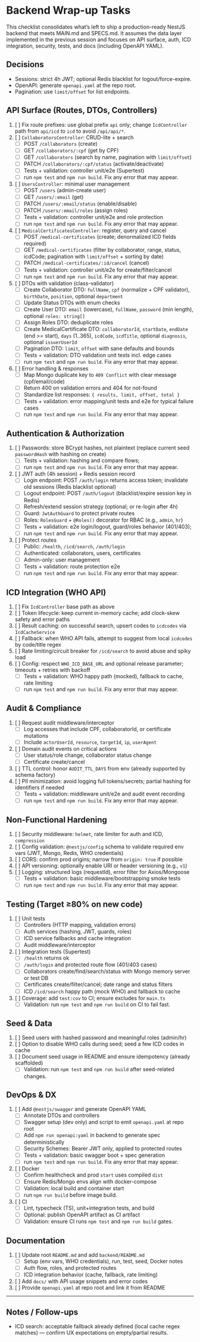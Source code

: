 # Backend Wrap-up Tasks

This checklist consolidates what’s left to ship a production-ready NestJS backend that meets MAIN.md and SPECS.md. It assumes the data layer implemented in the previous session and focuses on API surface, auth, ICD integration, security, tests, and docs (including OpenAPI YAML).

## Decisions
- Sessions: strict 4h JWT; optional Redis blacklist for logout/force-expire.
- OpenAPI: generate `openapi.yaml` at the repo root.
- Pagination: use `limit/offset` for list endpoints.

## API Surface (Routes, DTOs, Controllers)
1. [ ] Fix route prefixes: use global prefix `api` only; change `IcdController` path from `api/icd` to `icd` to avoid `/api/api/*`.
2. [ ] `CollaboratorsController`: CRUD-lite + search
      - [ ] POST `/collaborators` (create)
      - [ ] GET `/collaborators/:cpf` (get by CPF)
      - [ ] GET `/collaborators` (search by name, pagination with `limit/offset`)
      - [ ] PATCH `/collaborators/:cpf/status` (activate/deactivate)
      - [ ] Tests + validation: controller unit/e2e (Supertest)
      - [ ] run `npm test` and `npm run build`. Fix any error that may appear.
3. [ ] `UsersController`: minimal user management
      - [ ] POST `/users` (admin-create user)
      - [ ] GET `/users/:email` (get)
      - [ ] PATCH `/users/:email/status` (enable/disable)
      - [ ] PATCH `/users/:email/roles` (assign roles)
      - [ ] Tests + validation: controller unit/e2e and role protection
      - [ ] run `npm test` and `npm run build`. Fix any error that may appear.
4. [ ] `MedicalCertificatesController`: register, query and cancel
    - [ ] POST `/medical-certificates` (create; denormalized ICD fields required)
    - [ ] GET `/medical-certificates` (filter by collaborator, range, status, icdCode; pagination with `limit/offset` + sorting by date)
    - [ ] PATCH `/medical-certificates/:id/cancel` (cancel)
    - [ ] Tests + validation: controller unit/e2e for create/filter/cancel
    - [ ] run `npm test` and `npm run build`. Fix any error that may appear.
5. [ ] DTOs with validation (class-validator)
    - [ ] Create Collaborator DTO: `fullName`, `cpf` (normalize + CPF validator), `birthDate`, `position`, optional `department`
    - [ ] Update Status DTOs with enum checks
    - [ ] Create User DTO: `email` (lowercase), `fullName`, `password` (min length), optional `roles: string[]`
    - [ ] Assign Roles DTO: deduplicate roles
    - [ ] Create MedicalCertificate DTO: `collaboratorId`, `startDate`, `endDate` (end >= start), `days` (1..365), `icdCode`, `icdTitle`, optional `diagnosis`, optional `issuerUserId`
    - [ ] Pagination DTO: `limit`, `offset` with sane defaults and bounds
    - [ ] Tests + validation: DTO validation unit tests incl. edge cases
    - [ ] run `npm test` and `npm run build`. Fix any error that may appear.
6. [ ] Error handling & responses
    - [ ] Map Mongo duplicate key to `409 Conflict` with clear message (cpf/email/code)
    - [ ] Return 400 on validation errors and 404 for not-found
    - [ ] Standardize list responses: `{ results, limit, offset, total }`
    - [ ] Tests + validation: error mapping/unit tests and e2e for typical failure cases
    - [ ] run `npm test` and `npm run build`. Fix any error that may appear.

## Authentication & Authorization
1. [ ] Passwords: store BCrypt hashes, not plaintext (replace current seed `passwordHash` with hashing on create)
    - [ ] Tests + validation: hashing and compare flows;
    - [ ] run `npm test` and `npm run build`. Fix any error that may appear.
2. [ ] JWT auth (4h session) + Redis session record
    - [ ] Login endpoint: POST `/auth/login` returns access token; invalidate old sessions (Redis blacklist optional)
    - [ ] Logout endpoint: POST `/auth/logout` (blacklist/expire session key in Redis)
    - [ ] Refresh/extend session strategy (optional; or re-login after 4h)
    - [ ] Guard: `JwtAuthGuard` to protect private routes
    - [ ] Roles: `RolesGuard` + `@Roles()` decorator for RBAC (e.g., `admin`, `hr`)
    - [ ] Tests + validation: e2e login/logout, guard/roles behavior (401/403);
    - [ ] run `npm test` and `npm run build`. Fix any error that may appear.
3. [ ] Protect routes
    - [ ] Public: `/health`, `/icd/search`, `/auth/login`
    - [ ] Authenticated: collaborators, users, certificates
    - [ ] Admin-only: user management
    - [ ] Tests + validation: route protection e2e
    - [ ] run `npm test` and `npm run build`. Fix any error that may appear.

## ICD Integration (WHO API)
1. [ ] Fix `IcdController` base path as above
2. [ ] Token lifecycle: keep current in-memory cache; add clock-skew safety and error paths
3. [ ] Result caching: on successful search, upsert codes to `icdcodes` via `IcdCacheService`
4. [ ] Fallback: when WHO API fails, attempt to suggest from local `icdcodes` by code/title regex
5. [ ] Rate limiting/circuit breaker for `/icd/search` to avoid abuse and spiky load
6. [ ] Config: respect `WHO_ICD_BASE_URL` and optional release parameter; timeouts + retries with backoff
    - [ ] Tests + validation: WHO happy path (mocked), fallback to cache, rate limiting
    - [ ] run `npm test` and `npm run build`. Fix any error that may appear.

## Audit & Compliance
1. [ ] Request audit middleware/interceptor
    - [ ] Log accesses that include CPF, collaboratorId, or certificate mutations
    - [ ] Include `actorUserId`, `resource`, `targetId`, `ip`, `userAgent`
2. [ ] Domain audit events on critical actions
    - [ ] User status/role change, collaborator status change
    - [ ] Certificate create/cancel
3. [ ] TTL control: honor `AUDIT_TTL_DAYS` from env (already supported by schema factory)
4. [ ] PII minimization: avoid logging full tokens/secrets; partial hashing for identifiers if needed
    - [ ] Tests + validation: middleware unit/e2e and audit event recording
    - [ ] run `npm test` and `npm run build`. Fix any error that may appear.

## Non-Functional Hardening
1. [ ] Security middleware: `helmet`, rate limiter for auth and ICD, `compression`
2. [ ] Config validation: `@nestjs/config` schema to validate required env vars (JWT, Mongo, Redis, WHO credentials)
3. [ ] CORS: confirm prod origins; narrow from `origin: true` if possible
4. [ ] API versioning: optionally enable URI or header versioning (e.g., `v1`)
5. [ ] Logging: structured logs (requestId), error filter for Axios/Mongoose
    - [ ] Tests + validation: basic middleware/bootstrapping smoke tests
    - [ ] run `npm test` and `npm run build`. Fix any error that may appear.

## Testing (Target ≥80% on new code)
1. [ ] Unit tests
    - [ ] Controllers (HTTP mapping, validation errors)
    - [ ] Auth services (hashing, JWT, guards, roles)
    - [ ] ICD service fallbacks and cache integration
    - [ ] Audit middleware/interceptor
2. [ ] Integration tests (Supertest)
    - [ ] `/health` returns ok
    - [ ] `/auth/login` and protected route flow (401/403 cases)
    - [ ] Collaborators create/find/search/status with Mongo memory server or test DB
    - [ ] Certificates create/filter/cancel; date range and status filters
    - [ ] ICD `/icd/search` happy path (mock WHO) and fallback to cache
3. [ ] Coverage: add `test:cov` to CI; ensure excludes for `main.ts`
    - [ ] Validation: run `npm test` and `npm run build` on CI to fail fast.

## Seed & Data
1. [ ] Seed users with hashed password and meaningful roles (admin/hr)
2. [ ] Option to disable WHO calls during seed; seed a few ICD codes in cache
3. [ ] Document seed usage in README and ensure idempotency (already scaffolded)
    - [ ] Validation: run `npm test` and `npm run build` after seed-related changes.

## DevOps & DX
1. [ ] Add `@nestjs/swagger` and generate OpenAPI YAML
    - [ ] Annotate DTOs and controllers
    - [ ] Swagger setup (dev only) and script to emit `openapi.yaml` at repo root
    - [ ] Add `npm run openapi:yaml` in backend to generate spec deterministically
    - [ ] Security Schemes: Bearer JWT only, applied to protected routes
    - [ ] Tests + validation: basic swagger boot + spec generation
    - [ ] run `npm test` and `npm run build`. Fix any error that may appear.
2. [ ] Docker
    - [ ] Confirm healthcheck and prod `start` uses compiled `dist`
    - [ ] Ensure Redis/Mongo envs align with docker-compose
    - [ ] Validation: local build and container start
    - [ ] run `npm run build` before image build.
3. [ ] CI
    - [ ] Lint, typecheck (TS), unit+integration tests, and build
    - [ ] Optional: publish OpenAPI artifact as CI artifact
    - [ ] Validation: ensure CI runs `npm test` and `npm run build` gates.

## Documentation
1. [ ] Update root `README.md` and add `backend/README.md`
    - [ ] Setup (env vars, WHO credentials), run, test, seed, Docker notes
    - [ ] Auth flow, roles, and protected routes
    - [ ] ICD integration behavior (cache, fallback, rate limiting)
2. [ ] Add `docs/` with API usage snippets and error codes
3. [ ] Provide `openapi.yaml` at repo root and link it from README

---

## Notes / Follow-ups
- ICD search: acceptable fallback already defined (local cache regex matches) — confirm UX expectations on empty/partial results.

